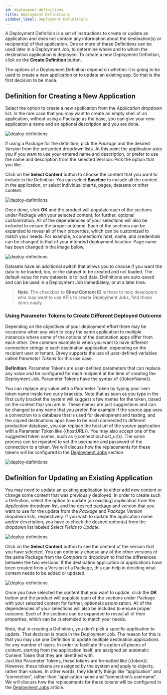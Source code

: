 ```yaml
---
id: deployment-definitions
title: Deployment Definitions
sidebar_label: Deployment Definitions
---
```


<div style={{textAlign: "justify"}}>

A Deployment Definition is a set of instructions to create or update an application and does not contain  any information about the destination(s) or recipient(s) of that application. One or more of these Definitions can be used later in a Deployment Job, to determine where and to whom the destination application is deployed. To create a new Deployment Definition, click on the **Create Definition** button. 

The options of a Deployment Definition depend on whether it is going to be used to create a new application or to update an existing app. So that is the first decision to be made.

## Definition for Creating a New Application
Select the option to create a new application from the *Application* dropdown list. In the rare case that you may want to create an empty shell of an application, without using a Package as the base, you can give your new application a name and an optional description and you are done.

![deploy-definitions](https://s3.amazonaws.com/cdn.qrvey.com/documentation_assets/partner-portal/admin/content-deployment/deploy-definitions/deploy-definitions_1.png#thumbnail) 

If using a Package for the definition, pick the *Package* and the desired *Version* from the presented dropdown lists. At this point the application asks you if you want to use your entered name and description, or prefer to use the name and description from the selected Version. Pick the option that you like. 

Click on the **Select Content** button to choose the content that you want to include in the Definition. You can select **Baseline** to include all the content in the application, or select individual charts, pages, datasets or other content. 

![deploy-definitions](https://s3.amazonaws.com/cdn.qrvey.com/documentation_assets/partner-portal/admin/content-deployment/deploy-definitions/deploy-definitions_2.png#thumbnail-60) 

Once done, click **OK** and the product will populate each of the sections under Package with your selected content, for further, optional customization. All of the dependencies of your selections will also be included to ensure the proper outcome. Each of the sections can be expanded to reveal all of their properties, which can be customized to match your needs. For example, a connection’s host, name, and credentials can be changed to that of your intended deployment location. Page name has been changed in the image below.

![deploy-definitions](https://s3.amazonaws.com/cdn.qrvey.com/documentation_assets/partner-portal/admin/content-deployment/deploy-definitions/deploy-definitions_3.png#thumbnail) 

Datasets have an additional switch that allows you to choose if you want the data to be loaded, too, or the dataset to be created and not loaded. The default value for new datasets is to load data. Definitions are auto-saved and can be used in a Deployment Job immediately, or at a later time.

>**Note**: The checkbox to **Show Content ID** is there to help developers who may want to use APIs to create Deployment Jobs, find those items easily.

### Using Parameter Tokens to Create Different Deployed Outcome
Depending on the objectives of your deployment effort there may be occasions when you wish to copy the same application to multiple instances where some of the options of the destination apps differ from each other. One common example is when you want to have different connection strings in each destination application, depending on the recipient user or tenant. 
Qrvey supports the use of user-defined variables called *Parameter Tokens* for this use case. 

**Definition**: Parameter Tokens are user-defined parameters that can replace any value and be configured for each recipient at the time of creating the Deployment Job. Parameter Tokens have the syntax of {{tokenName}}. 

You can replace any value with a Parameter Token by typing your own token name inside two curly brackets. Note that as soon as you type in the first curly bracket the system will suggest a few names for the token, based on the context that you are in. These names are just suggestions and can be changed to any name that you prefer. For example if the source app uses a connection to a database that is used for development and testing, and the copied destinations apps have to be each connected to different production database, you can replace the host url of the source application with a Parameter Token like {{hostURL}}. You may also accept one of the suggested token names, such as {{connection.host_url}}. The same process can be repeated to set the username and password of the connection to a token. We will discuss how the replacements for these tokens will be configured in the <a href="/docs/admin/content-deployment/deployment-jobs" target="_blank">Deployment Jobs</a> section. 

![deploy-definitions](https://s3.amazonaws.com/cdn.qrvey.com/documentation_assets/partner-portal/admin/content-deployment/deploy-definitions/deploy-definitions_4.png#thumbnail) 

## Definition for Updating an Existing Application
You may need to update an existing application to either add new content or change some content that was previously deployed. In order to create such a Definition, select the option to update [an existing] application from the *Application* dropdown list, and the desired package and version that you want to use for the update from the *Package* and *Package Version* dropdown lists, respectively. If you wish to update the application name and/or description, you have to check the desired option(s) from the dropdown list labeled *Select Fields to Update*. 

![deploy-definitions](https://s3.amazonaws.com/cdn.qrvey.com/documentation_assets/partner-portal/admin/content-deployment/deploy-definitions/deploy-definitions_5.png#thumbnail) 

Click on the **Select Content** button to see the content of the version that you have selected. You can optionally choose any of the other versions of the same Package from the *Compare to* dropdown to find the differences between the two versions. If the destination application or applications have been created from a Version of a Package, this can help in deciding what content needs to be added or updated. 

![deploy-definitions](https://s3.amazonaws.com/cdn.qrvey.com/documentation_assets/partner-portal/admin/content-deployment/deploy-definitions/deploy-definitions_6.png#thumbnail-60) 
 

Once you have selected the content that you want to update, click the **OK** button and the product will populate each of the sections under Package with your selected content for further, optional customization. All of the dependencies of your selections will also be included to ensure proper outcome. Each of the sections can be expanded to reveal all of their properties, which can be customized to match your needs. 

Note, that in creating a Definition, you don’t pick a specific application to update. That decision is made in the Deployment Job. The reason for this is that you may use one Definition to update multiple destination applications for any number of users. In order to facilitate this option all pieces of content, starting from the application itself, are assigned an automatic Content Token that they are identified with. <br />
Just like Parameter Tokens, these tokens are formatted like {{token}}. However, these tokens are assigned by the system and apply to objects, rather than values. In other words, they identify things like “application” and “connection”, rather than “application name and “connection’s username”. We will discuss how the replacements for these tokens will be configured in the <a href="/docs/admin/content-deployment/deployment-jobs" target="_blank">Deployment Jobs</a> article. 



</div>